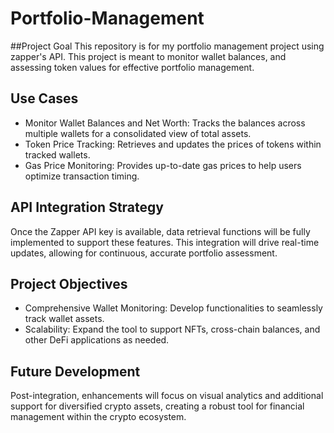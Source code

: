 # Portfolio-Management

##Project Goal
This repository is for my portfolio management project using zapper's API. This project is meant to monitor wallet balances, and assessing token values for effective portfolio management.

## Use Cases
- Monitor Wallet Balances and Net Worth: Tracks the balances across multiple wallets for a consolidated view of total assets.
- Token Price Tracking: Retrieves and updates the prices of tokens within tracked wallets.
- Gas Price Monitoring: Provides up-to-date gas prices to help users optimize transaction timing.

## API Integration Strategy
Once the Zapper API key is available, data retrieval functions will be fully implemented to support these features. This integration will drive real-time updates, allowing for continuous, accurate portfolio assessment.

## Project Objectives
- Comprehensive Wallet Monitoring: Develop functionalities to seamlessly track wallet assets.
- Scalability: Expand the tool to support NFTs, cross-chain balances, and other DeFi applications as needed.

## Future Development
Post-integration, enhancements will focus on visual analytics and additional support for diversified crypto assets, creating a robust tool for financial management within the crypto ecosystem.
